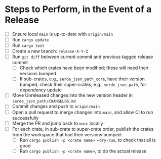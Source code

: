 # Steps to Perform, in the Event of a Release

- [ ] Ensure local `main` is up-to-date with `origin/main`
- [ ] Run `cargo update`
- [ ] Run `cargo test`
- [ ] Create a new branch: `release-X-Y-Z`
- [ ] Run `git diff` between current commit and previous tagged release commit
  - [ ] Check which crates have been modified; these will need their versions bumped
  - [ ] If sub-crates, e.g., `serde_json_path_core`, have their version bumped, check their super-crates, e.g., `serde_json_path`, for dependency update
- [ ] Move Unreleased changes into the new version header in `serde_json_path/CHANGELOG.md`
- [ ] Commit changes and push to `origin/main`
- [ ] Open a pull request to merge changes into `main`, and allow CI to run successfully
- [ ] Merge the PR and jump back to `main` locally
- [ ] For each crate, in sub-crate to super-crate order, publish the crates from the workspace that had their versions bumped:
  - [ ] Run `cargo publish -p <crate name> —dry-run`, to check that all is good
  - [ ] Run `cargo publish -p <crate name>`, to do the actual release
